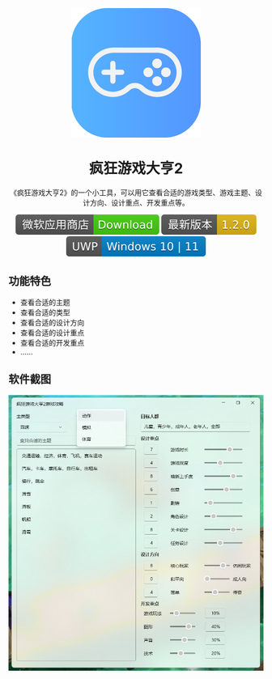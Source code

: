 <p align="center">
  <img width="256" align="center" src="Images/logo.png">
</p>
<h1 align="center">
  疯狂游戏大亨2
</h1>
<p align="center">
  《疯狂游戏大亨2》的一个小工具，可以用它查看合适的游戏类型、游戏主题、设计方向、设计重点、开发重点等。
</p>
<p align="center">
  <a style="text-decoration:none" src="https://www.microsoft.com/store/productId/9PPPHWB9FDXM">
    <img src="Images/download.svg" alt="Download" />
  </a>
  <a style="text-decoration:none">
    <img src="Images/releases.svg" alt="Releases" />
  </a>
  <a style="text-decoration:none">
    <img src="Images/platform.svg" alt="Platform" />
  </a>
</p>


## 功能特色
* 查看合适的主题
* 查看合适的类型
* 查看合适的设计方向
* 查看合适的设计重点
* 查看合适的开发重点
* ……

## 软件截图

![01](Images/01.jpg)
